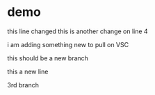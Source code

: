 # demo


this line changed
this is another change on line 4


i am adding something new to pull on VSC


this should be a new branch

this a new line


3rd branch
